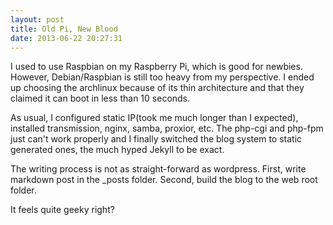```yaml
---
layout: post
title: Old Pi, New Blood
date: 2013-06-22 20:27:31
---
```


I used to use Raspbian on my Raspberry Pi, which is good for newbies. However, Debian/Raspbian is still too heavy from my perspective. I ended up choosing the archlinux because of its thin architecture and that they claimed it can boot in less than 10 seconds.

As usual, I configured static IP(took me much longer than I expected), installed transmission, nginx, samba, proxior, etc. The php-cgi and php-fpm just can't work properly and I finally switched the blog system to static generated ones, the much hyped Jekyll to be exact.

The writing process is not as straight-forward as wordpress. First, write markdown post in the _posts folder. Second, build the blog to the web root folder.

It feels quite geeky right?
